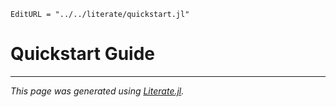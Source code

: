 ```@meta
EditURL = "../../literate/quickstart.jl"
```

# Quickstart Guide

---

*This page was generated using [Literate.jl](https://github.com/fredrikekre/Literate.jl).*

